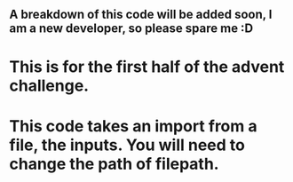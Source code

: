## A breakdown of this code will be added soon, I am a new developer, so please spare me :D

# This is for the first half of the advent challenge. 

# This code takes an import from a file, the inputs. You will need to change the path of filepath. 
